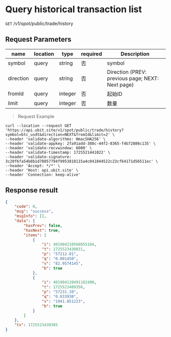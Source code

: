 # Query historical transaction list

`GET` /v1/spot/public/trade/history

## Request Parameters

| name      | location  | type    | required | Description                             |
| --------- | ----- | ------- | ---- | -------------------------------- |
| symbol    | query | string  | 否   | symbol                           |
| direction | query | string  | 否   | Direction (PREV: previous page; NEXT: Next page) |
| fromId    | query | integer | 否   | 起始ID                           |
| limit     | query | integer | 否   | 数量                             |

> Request Example

```shell
curl --location --request GET 'https://api.ubit.site/v1/spot/public/trade/history?symbol=btc_usdt&direction=NEXT&fromId&limit=2' \
--header 'validate-algorithms: HmacSHA256' \
--header 'validate-appkey: 2fa91add-388c-44f2-8365-f4b72886c135' \
--header 'validate-recvwindow: 6000' \
--header 'validate-timestamp: 1725521441022' \
--header 'validate-signature: 3c20f6fa54b8b1d78057794f9953818115a4c041044522c23cf64171d56511ec' \
--header 'Accept: */*' \
--header 'Host: api.ubit.site' \
--header 'Connection: keep-alive'
```



## Response result

```json
{
    "code": 0,
    "msg": "success",
    "msgInfo": [],
    "data": {
        "hasPrev": false,
        "hasNext": true,
        "items": [
            {
                "i": 401904210568055104,
                "t": 1725523430831,
                "p": "57212.01",
                "q": "0.001450",
                "v": "82.9574145",
                "b": true
            },
            {
                "i": 401904120491182400,
                "t": 1725523409356,
                "p": "57231.10",
                "q": "0.033930",
                "v": "1941.851223",
                "b": true
            }
        ]
    },
    "ts": 1725523439385
}
```

